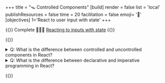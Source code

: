 +++
title = "🪤 Controlled Components"
[build]
    render = false
    list = 'local'
    publishResources = false
time = 20
facilitation = false
emoji= '🧩'
[objectives]
    1='React to user input with state'
+++

{{<note type="narrative" title="React Learn">}}
Complete 🧑🏾‍🎓 [Reacting to inputs with state](https://react.dev/learn/reacting-to-input-with-state)
{{</note>}}

{{<note type="question" title="Check your understanding">}}

<details>
<summary>Q: What is the difference between controlled and uncontrolled components in React?
</summary>
A: Controlled components are components that are controlled by React, whereas uncontrolled components are controlled by the DOM.
</details>
<details>
<summary>Q: What is the difference between declarative and imperative programming in React?
</summary>
A: Declarative programming in React involves describing the UI state, whereas imperative programming involves directly manipulating the DOM.
</details>

{{</note>}}
